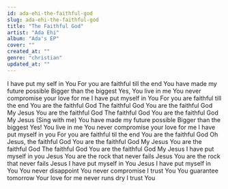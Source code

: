 ```yaml
---
id: ada-ehi-the-faithful-god
slug: ada-ehi-the-faithful-god
title: "The Faithful God"
artist: "Ada Ehi"
album: "Ada's EP"
cover: ""
created_at: ""
genre: "christian"
updated_at: ""
---
```


I have put my self in You
For you are faithful till the end
You have made my future possible
Bigger than the biggest
Yes, You live in me
You never compromise your love for me
I have put myself in You
For you are faithful till the end
You are the faithful God
The faithful God
You are the faithful God
My Jesus
You are the faithful God
The faithful God
You are the faithful God
My Jesus (Sing with me)
You have made my future possible
Bigger than the biggest
Yes! You live in me
You never compromise your love for me
I have put myself in you
For you are faithful til the end
You are the faithful God
Oh Jesus, the faithful God
You are the faithful God
My Jesus
You are the faithful God
The faithful God
You are the faithful God
My Jesus
I have put myself in you
Jesus
You are the rock that never fails
Jesus
You are the rock that never fails
Jesus
I have put myself in You
Jesus
I have put myself in You
You never disappoint
You never compromise
I trust You
You guarantee tomorrow
Your love for me never runs dry
I trust You
